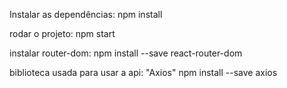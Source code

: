 Instalar as dependências:
npm install

rodar o projeto:
npm start

instalar router-dom:
npm install --save react-router-dom

biblioteca usada para usar a api: "Axios"
npm install --save axios